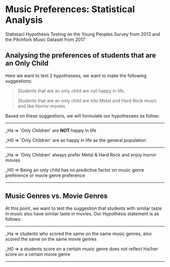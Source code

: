 # Music Preferences: Statistical Analysis
Statistacl Hypothesis Testing on the Young Peoples Survey from 2013 and the Pitchfork Music Dataset from 2017









## Analysing the preferences of students that are an Only Child

Here we want to test 2 hypothesees, we want to make the following suggestions:

> Students that are an only child are not happy in life.

> Students that are an only child are into Metal and Hard Rock music and like Horror movies



Based on these suggestions, we will formulate our hypothesees as follow:


__________

_Ha =>  'Only Children' are **NOT** happy in life 

_H0 =>  'Only Children' are as happy in life as the general population

__________

_Ha =>  'Only Children' always prefer Metal & Hard Rock and enjoy horror movies

_H0 =>  Being an only child has no predictive factor on music genre preference or movie genre preference

__________





## Music Genres vs. Movie Genres

At this point, we want to test the suggestion that students with similar taste in music also have similar taste in movies.
Our Hypothesis statement is as follows:

__________

_Ha =>  students who scored the same on the same music genres, also scored the same on the same movie genres

_H0 =>  a students score on a certain music genre does not reflect his/her score on a certain movie genre

__________

















